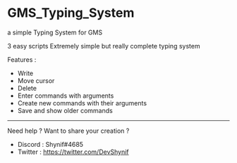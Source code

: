 # GMS_Typing_System
a simple Typing System for GMS

3 easy scripts
Extremely simple but really complete typing system


Features :
- Write
- Move cursor
- Delete
- Enter commands with arguments
- Create new commands with their arguments
- Save and show older commands


---



Need help ? Want to share your creation ?

- Discord : Shynif#4685
- Twitter  : https://twitter.com/DevShynif
